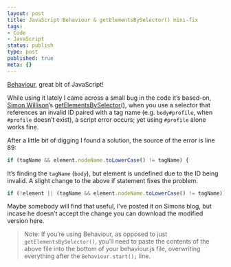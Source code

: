 ```yaml
---
layout: post
title: JavaScript Behaviour & getElementsBySelector() mini-fix
tags:
- Code
- JavaScript
status: publish
type: post
published: true
meta: {}
---
```

<a href="http://bennolan.com/behaviour/">Behaviour</a>, great bit of JavaScript!

While using it lately I came across a small bug in the code it’s based-on, <a href="http://simon.incutio.com/">Simon Willison</a>’s <a href="http://simon.incutio.com/archive/2003/03/25/getElementsBySelector">getElementsBySelector()</a>, when you use a selector that references an invalid ID paired with a tag name (e.g. <code>body#profile</code>, when <code>#profile</code> doesn’t exist), a script error occurs; yet using <code>#profile</code> alone works fine.

After a little bit of digging I found a solution, the source of the error is line 89:

``` js
if (tagName && element.nodeName.toLowerCase() != tagName) {
```

It’s finding the <code>tagName</code> (<code>body</code>), but element is undefined due to the ID being invalid. A slight change to the above if statement fixes the problem.

``` js
if (!element || (tagName && element.nodeName.toLowerCase() != tagName)) {
```

Maybe somebody will find that useful, I’ve posted it on Simons blog, but incase he doesn’t accept the change you can download the modified version here.

> Note: If you’re using Behaviour, as opposed to just <code>getElementsBySelector()</code>, you’ll need to paste the contents of the above file into the bottom of your behaviour.js file, overwriting everything after the <code>Behaviour.start();</code> line.
